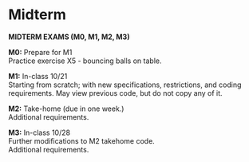 # Midterm

__MIDTERM EXAMS (M0, M1, M2, M3)__

**M0:**  Prepare for M1  
Practice exercise X5 - bouncing balls on table.

**M1:**  In-class 10/21  
Starting from scratch; with new specifications, restrictions, and coding requirements.
May view previous code, but do not copy any of it.

**M2:**  Take-home (due in one week.)  
Additional requirements.

**M3:**  In-class 10/28  
Further modifications to M2 takehome code.  
Additional requirements.


